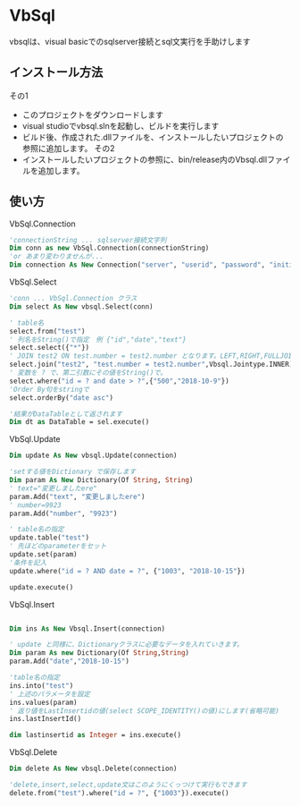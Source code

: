 # VbSql

vbsqlは、visual basicでのsqlserver接続とsql文実行を手助けします

## インストール方法

その1
* このプロジェクトをダウンロードします
* visual studioでvbsql.slnを起動し、ビルドを実行します
* ビルド後、作成された.dllファイルを、インストールしたいプロジェクトの参照に追加します。
その2
* インストールしたいプロジェクトの参照に、bin/release内のVbsql.dllファイルを追加します。

## 使い方

VbSql.Connection

~~~vb
'connectionString ... sqlserver接続文字列
Dim conn as new VbSql.Connection(connectionString)
'or あまり変わりませんが...
Dim connection As New Connection("server", "userid", "password", "initialCatalog")
~~~

VbSql.Select
```vb
'conn ... VbSql.Connection クラス
Dim select As New vbsql.Select(conn)

' table名
select.from("test")
' 列名をString()で指定　例 {"id","date","text"}
select.select({"*"}) 
' JOIN test2 ON test.number = test2.number となります。LEFT,RIGHT,FULLJOINについては、第三引数にその名前を入れます。
select.join("test2", "test.number = test2.number",Vbsql.Jointype.INNER)
' 変数を ? で、第二引数にその値をString()で。
select.where("id = ? and date > ?",{"500","2018-10-9"}) 
'Order By句をstringで
select.orderBy("date asc") 

'結果がDataTableとして返されます
Dim dt as DataTable = sel.execute() 
```

VbSql.Update
```vb
Dim update As New vbsql.Update(connection)

'setする値をDictionary で保存します
Dim param As New Dictionary(Of String, String) 
' text="変更しましたere"
param.Add("text", "変更しましたere") 
' number=9923 
param.Add("number", "9923") 

' table名の指定
update.table("test")
' 先ほどのparameterをセット
update.set(param) 
'条件を記入
update.where("id = ? AND date = ?", {"1003", "2018-10-15"}) 

update.execute() 
```

VbSql.Insert
```vb

Dim ins As New Vbsql.Insert(connection)

' update と同様に、Dictionaryクラスに必要なデータを入れていきます。
Dim param As new Dictionary(Of String,String) 
param.Add("date","2018-10-15")

'table名の指定
ins.into("test") 
' 上述のパラメータを設定
ins.values(param) 
' 返り値をLastInsertidの値(select SCOPE_IDENTITY()の値)にします(省略可能)
ins.lastInsertId() 

dim lastinsertid as Integer = ins.execute()

```

VbSql.Delete
```vb
Dim delete As New vbsql.Delete(connection)

'delete,insert,select,update文はこのようにくっつけて実行もできます
delete.from("test").where("id = ?", {"1003"}).execute() 

```
